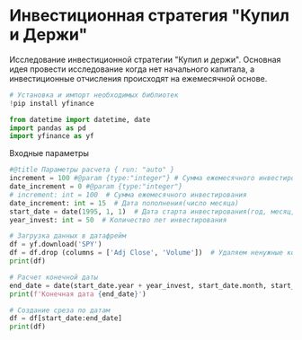 # Инвестиционная стратегия "Купил и Держи"
Исследование инвестиционной стратегии "Купил и держи". Основная идея провести исследование когда нет начального капитала, а инвестиционные отчисления происходят на ежемесячной основе.  


```python
# Установка и импорт необходимых библиотек
!pip install yfinance

from datetime import datetime, date
import pandas as pd
import yfinance as yf
```

Входные параметры


```python
#@title Параметры расчета { run: "auto" }
increment = 100 #@param {type:"integer"} # Сумма ежемесячного инвестирования
date_increment = 0 #@param {type:"integer"}
# increment: int = 100  # Сумма ежемесячного инвестирования
date_increment: int = 15  # Дата пополнения(число месяца)
start_date = date(1995, 1, 1)  # Дата старта инвестирования(год, месяц, число)
year_invest: int = 50  # Количество лет инвестирования
```


```python
# Загрузка данных в датафрейм
df = yf.download('SPY')
df = df.drop (columns = ['Adj Close', 'Volume'])  # Удаляем ненужные колонки
print(df)
```


```python
# Расчет конечной даты
end_date = date(start_date.year + year_invest, start_date.month, start_date.day)
print(f'Конечная дата {end_date}')

# Создание среза по датам
df = df[start_date:end_date]
print(df)
```
